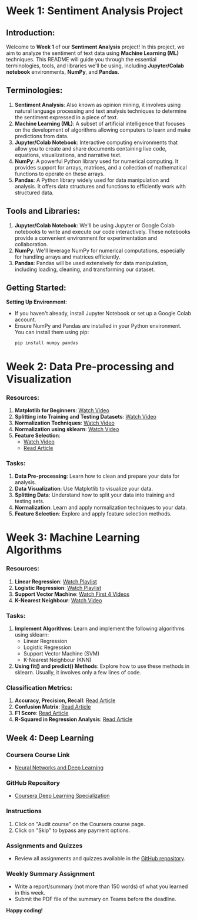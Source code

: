 # **Week 1: Sentiment Analysis Project**

## **Introduction:**
Welcome to **Week 1** of our **Sentiment Analysis** project! In this project, we aim to analyze the sentiment of text data using **Machine Learning (ML)** techniques. This README will guide you through the essential terminologies, tools, and libraries we'll be using, including **Jupyter/Colab notebook** environments, **NumPy**, and **Pandas**.

## **Terminologies:**
1. **Sentiment Analysis**: Also known as opinion mining, it involves using natural language processing and text analysis techniques to determine the sentiment expressed in a piece of text.
2. **Machine Learning (ML)**: A subset of artificial intelligence that focuses on the development of algorithms allowing computers to learn and make predictions from data.
3. **Jupyter/Colab Notebook**: Interactive computing environments that allow you to create and share documents containing live code, equations, visualizations, and narrative text.
4. **NumPy**: A powerful Python library used for numerical computing. It provides support for arrays, matrices, and a collection of mathematical functions to operate on these arrays.
5. **Pandas**: A Python library widely used for data manipulation and analysis. It offers data structures and functions to efficiently work with structured data.

## **Tools and Libraries:**
1. **Jupyter/Colab Notebook**: We'll be using Jupyter or Google Colab notebooks to write and execute our code interactively. These notebooks provide a convenient environment for experimentation and collaboration.
2. **NumPy**: We'll leverage NumPy for numerical computations, especially for handling arrays and matrices efficiently.
3. **Pandas**: Pandas will be used extensively for data manipulation, including loading, cleaning, and transforming our dataset.

## **Getting Started:**
**Setting Up Environment**:
   - If you haven't already, install Jupyter Notebook or set up a Google Colab account.
   - Ensure NumPy and Pandas are installed in your Python environment. You can install them using pip:
     ```
     pip install numpy pandas
     ```
# **Week 2: Data Pre-processing and Visualization**

### **Resources:**
1. **Matplotlib for Beginners**: [Watch Video](https://www.youtube.com/watch?v=OZOOLe2imFo)
2. **Splitting into Training and Testing Datasets**: [Watch Video](https://www.youtube.com/watch?v=BUkqYGPnLZ8)
3. **Normalization Techniques**: [Watch Video](https://www.youtube.com/watch?v=jMvlyoegui4)
4. **Normalization using sklearn**: [Watch Video](https://www.youtube.com/watch?v=ZddUwo4R5ug)
5. **Feature Selection**:
   - [Watch Video](https://www.youtube.com/watch?v=EqLBAmtKMnQ)
   - [Read Article](https://medium.com/geekculture/feature-selection-in-machine-learning-correlation-matrix-univariate-testing-rfecv-1186168fac12)

### **Tasks:**
1. **Data Pre-processing**: Learn how to clean and prepare your data for analysis.
2. **Data Visualization**: Use Matplotlib to visualize your data.
3. **Splitting Data**: Understand how to split your data into training and testing sets.
4. **Normalization**: Learn and apply normalization techniques to your data.
5. **Feature Selection**: Explore and apply feature selection methods.

# **Week 3: Machine Learning Algorithms**

### **Resources:**
1. **Linear Regression**: [Watch Playlist](https://www.youtube.com/playlist?list=PLfFghEzKVmjsxY5ciwh27IyxuFymb798X)
2. **Logistic Regression**: [Watch Playlist](https://www.youtube.com/playlist?list=PLfFghEzKVmjsF8ixJ-xKVuQayPWRH4Sp6)
3. **Support Vector Machine**: [Watch First 4 Videos](https://www.youtube.com/watch?v=dAxxUfmvG2I&list=PLfFghEzKVmjvzS4DILijsdQk27Ew7xIPu&index=5)
4. **K-Nearest Neighbour**: [Watch Video](https://www.youtube.com/watch?v=wKmEULDRszo)

### **Tasks:**
1. **Implement Algorithms**: Learn and implement the following algorithms using sklearn:
   - Linear Regression
   - Logistic Regression
   - Support Vector Machine (SVM)
   - K-Nearest Neighbour (KNN)
2. **Using fit() and predict() Methods**: Explore how to use these methods in sklearn. Usually, it involves only a few lines of code.

### **Classification Metrics:**
1. **Accuracy, Precision, Recall**: [Read Article](https://www.evidentlyai.com/classification-metrics/accuracy-precision-recall#:~:text=Accuracy%20is%20a%20metric%20that,often%20the%20model%20is%20right%3F)
2. **Confusion Matrix**: [Read Article](https://www.evidentlyai.com/classification-metrics/confusion-matrix)
3. **F1 Score**: [Read Article](https://encord.com/blog/f1-score-in-machine-learning/#:~:text=A%20high%20F1%20score%20generally,has%20trouble%20striking%20that%20balance.)
4. **R-Squared in Regression Analysis**: [Read Article](https://www.geeksforgeeks.org/ml-r-squared-in-regression-analysis/)

## Week 4: Deep Learning

### Coursera Course Link
- [Neural Networks and Deep Learning](https://www.coursera.org/learn/neural-networks-deep-learning?&utm_medium=sem&utm_source=gg&utm_campaign=b2c_india_neural-networks-deep-learning_deeplearning.ai_ftcof_learn_arte_may-24_dr_sem_rsa_gads_lg-all&campaignid=21254051965&adgroupid=160484001823&device=c&keyword=neural%20networks%20and%20deep%20learning%20coursera&matchtype=b&network=g&devicemodel=&adposition=&creativeid=698134896937&hide_mobile_promo&gad_source=1&gclid=CjwKCAjwrvyxBhAbEiwAEg_KgskaJJSweYGV4Z5HBC4LXg4F6XC0bBYRJUEkHRDOKwEBWpjG7sPsRxoCYGoQAvD_BwE)

### GitHub Repository
- [Coursera Deep Learning Specialization](https://github.com/amanchadha/coursera-deep-learning-specialization/tree/master/C1%20-%20Neural%20Networks%20and%20Deep%20Learning)

### Instructions
1. Click on "Audit course" on the Coursera course page.
2. Click on "Skip" to bypass any payment options.

### Assignments and Quizzes
- Review all assignments and quizzes available in the [GitHub repository](https://github.com/amanchadha/coursera-deep-learning-specialization/tree/master/C1%20-%20Neural%20Networks%20and%20Deep%20Learning).

### Weekly Summary Assignment
- Write a report/summary (not more than 150 words) of what you learned in this week.
- Submit the PDF file of the summary on Teams before the deadline.

**Happy coding!**

